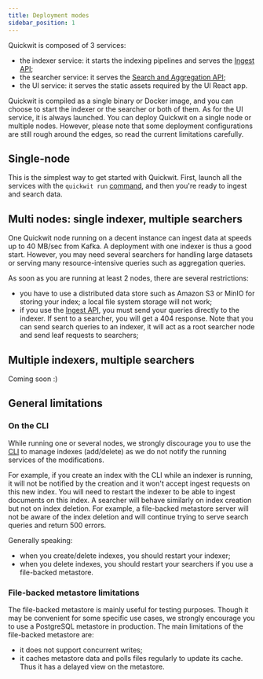 ```yaml
---
title: Deployment modes
sidebar_position: 1
---
```


Quickwit is composed of 3 services:
- the indexer service: it starts the indexing pipelines and serves the [Ingest API](../reference/rest-api.md);
- the searcher service: it serves the [Search and Aggregation API](../reference/rest-api.md);
- the UI service: it serves the static assets required by the UI React app.

Quickwit is compiled as a single binary or Docker image, and you can choose to start the indexer or the searcher or both of them. As for the UI service, it is always launched.
You can deploy Quickwit on a single node or multiple nodes. However, please note that some deployment configurations are still rough around the edges, so read the current limitations carefully.

## Single-node

This is the simplest way to get started with Quickwit. First, launch all the services with the `quickwit run` [command](../reference/cli.md), and then you're ready to ingest and search data.

## Multi nodes: single indexer, multiple searchers

One Quickwit node running on a decent instance can ingest data at speeds up to 40 MB/sec from Kafka. A deployment with one indexer is thus a good start. However, you may need several searchers for handling large datasets or serving many resource-intensive queries such as aggregation queries.

As soon as you are running at least 2 nodes, there are several restrictions:
- you have to use a distributed data store such as Amazon S3 or MinIO for storing your index; a local file system storage will not work;
- if you use the [Ingest API](../reference/rest-api.md), you must send your queries directly to the indexer. If sent to a searcher, you will get a 404 response. Note that you can send search queries to an indexer, it will act as a root searcher node and send leaf requests to searchers;

## Multiple indexers, multiple searchers

Coming soon :)

## General limitations
### On the CLI

While running one or several nodes, we strongly discourage you to use the [CLI](../reference/cli.md) to manage indexes (add/delete) as we do not notify the running services of the modifications.

For example, if you create an index with the CLI while an indexer is running, it will not be notified by the creation and it won't accept ingest requests on this new index. You will need to restart the indexer to be able to ingest documents on this index.
A searcher will behave similarly on index creation but not on index deletion. For example, a file-backed metastore server will not be aware of the index deletion and will continue trying to serve search queries and return 500 errors.

Generally speaking:
- when you create/delete indexes, you should restart your indexer;
- when you delete indexes, you should restart your searchers if you use a file-backed metastore.


### File-backed metastore limitations

The file-backed metastore is mainly useful for testing purposes. Though it may be convenient for some specific use cases, we strongly encourage you to use a PostgreSQL metastore in production.
The main limitations of the file-backed metastore are:
- it does not support concurrent writes;
- it caches metastore data and polls files regularly to update its cache. Thus it has a delayed view on the metastore.